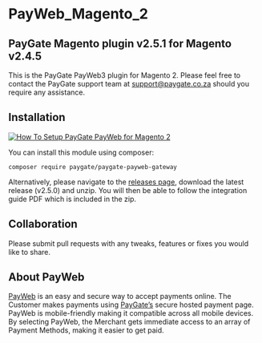 # PayWeb_Magento_2
## PayGate Magento plugin v2.5.1 for Magento v2.4.5

This is the PayGate PayWeb3 plugin for Magento 2. Please feel free to contact the PayGate support team at support@paygate.co.za should you require any assistance.

## Installation
[![How To Setup PayGate PayWeb for Magento 2](https://appinlet.com/wp-content/uploads/2021/01/How-To-Setup-PayGate-PayWeb-for-Magento-2.jpg)](https://www.youtube.com/watch?v=JtDTm49cWmU "How To Setup PayGate PayWeb for Magento 2")

You can install this module using composer:

```console
composer require paygate/paygate-payweb-gateway
```

Alternatively, please navigate to the [releases page](https://github.com/PayGate/PayWeb_Magento_2/releases), download the latest release (v2.5.0) and unzip. You will then be able to follow the integration guide PDF which is included in the zip.

## Collaboration

Please submit pull requests with any tweaks, features or fixes you would like to share.

## About PayWeb

[PayWeb](https://www.paygate.co.za/paygate-products/payweb/) is an easy and secure way to accept payments online. The Customer makes payments using [PayGate’s](https://www.paygate.co.za/) secure hosted payment page. PayWeb is mobile-friendly making it compatible across all mobile devices. By selecting PayWeb, the Merchant gets immediate access to an array of Payment Methods, making it easier to get paid.
